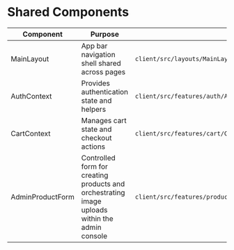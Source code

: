 # Shared Components

| Component | Purpose | Source |
| --- | --- | --- |
| MainLayout | App bar navigation shell shared across pages | `client/src/layouts/MainLayout.jsx` |
| AuthContext | Provides authentication state and helpers | `client/src/features/auth/AuthContext.jsx` |
| CartContext | Manages cart state and checkout actions | `client/src/features/cart/CartContext.jsx` |
| AdminProductForm | Controlled form for creating products and orchestrating image uploads within the admin console | `client/src/features/products/components/AdminProductForm.jsx` |
